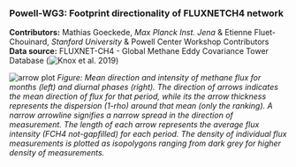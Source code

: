 ### Powell-WG3: Footprint directionality of FLUXNETCH4 network


**Contributors:** Mathias Goeckede, *Max Planck Inst. Jena*  & Etienne Fluet-Chouinard, *Stanford University*   & Powell Center Workshop Contributors
**Data source:** FLUXNET-CH4 - Global Methane Eddy Covariance Tower Database (![Knox et al. 2019](https://journals.ametsoc.org/doi/abs/10.1175/BAMS-D-18-0268.1)) 


![arrow plot](https://www.dropbox.com/s/ui4t84c5d9ka673/polar_arrows_BCBog%20.png?raw=1)
*Figure: Mean direction and intensity of methane flux for months (left) and diurnal phases (right). The direction of arrows indicates the mean direction of flux for that period, while its the arrow thickness represents the dispersion (1-rho) around that mean (only the ranking). A narrow  arrowline signifies a narrow spread in the direction of measurement. The length of each arrow represents the average flux intensity (FCH4 not-gapfilled) for each period. The density of individual flux measurements is plotted as isopolygons ranging from dark grey for higher density of measurements.* 
